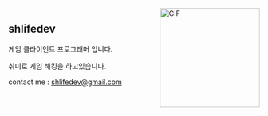 <img align="right" alt="GIF" src="https://lh3.googleusercontent.com/proxy/NHfeoDhq49-iundZomHRzpw9RwIMRU04iiCLpe4-O1t0sopD-BI4KCyWAg4JiJEjY5XSdZ5HCBLS-pVRyEh1OEOir2GsERI" width="200vw" />

## shlifedev
 
  게임 클라이언트 프로그래머 입니다.
  
  취미로 게임 해킹을 하고있습니다.
  
  
  contact me : shlifedev@gmail.com
  
